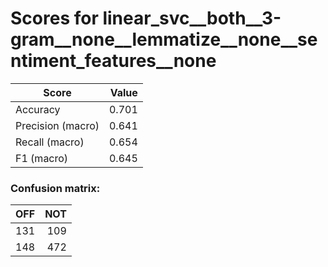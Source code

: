 # Scores for linear_svc__both__3-gram__none__lemmatize__none__sentiment_features__none
|      Score      |Value|
|-----------------|----:|
|Accuracy         |0.701|
|Precision (macro)|0.641|
|Recall (macro)   |0.654|
|F1 (macro)       |0.645|

### Confusion matrix:
|OFF|NOT|
|--:|--:|
|131|109|
|148|472|
